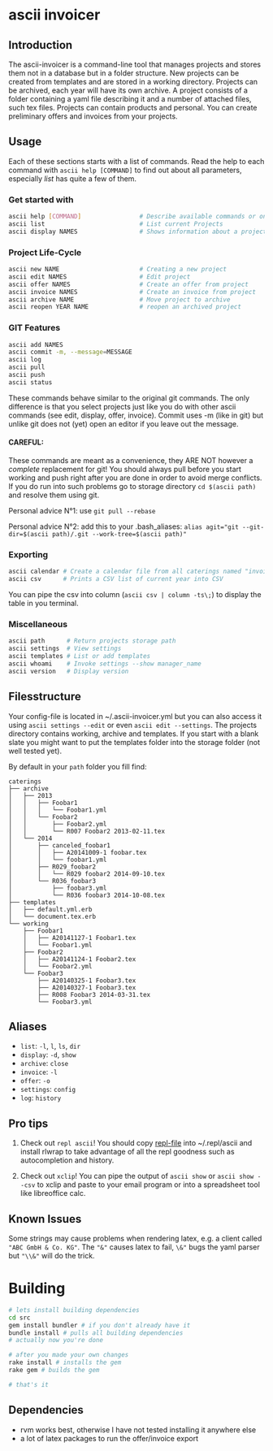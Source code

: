 # ascii invoicer

## Introduction

The ascii-invoicer is a command-line tool that manages projects and stores them not in a database but in a folder structure. New projects can be created from templates and are stored in a working directory. Projects can be archived, each year will have its own archive. A project consists of a folder containing a yaml file describing it and a number of attached files, such tex files. Projects can contain products and personal. You can create preliminary offers and invoices from your projects.

## Usage

Each of these sections starts with a list of commands.
Read the help to each command with `ascii help [COMMAND]` to find out about all parameters, especially *list* has quite a few of them.

### Get started with

```bash
ascii help [COMMAND]                # Describe available commands or one specific command
ascii list                          # List current Projects
ascii display NAMES                 # Shows information about a project in different ways
```

### Project Life-Cycle

```bash
ascii new NAME                      # Creating a new project
ascii edit NAMES                    # Edit project
ascii offer NAMES                   # Create an offer from project
ascii invoice NAMES                 # Create an invoice from project
ascii archive NAME                  # Move project to archive
ascii reopen YEAR NAME              # reopen an archived project
```

### GIT Features

```bash
ascii add NAMES
ascii commit -m, --message=MESSAGE
ascii log
ascii pull
ascii push
ascii status
```

These commands behave similar to the original git commands.
The only difference is that you select projects just like you do with other ascii commands (see edit, display, offer, invoice).
Commit uses -m (like in git) but unlike git does not (yet) open an editor if you leave out the message.

#### CAREFUL:
These commands are meant as a convenience, they ARE NOT however a *complete* replacement for git!
You should always pull before you start working and push right after you are done in order to avoid merge conflicts.
If you do run into such problems go to storage directory `cd $(ascii path)` and resolve them using git.

Personal advice N°1: use `git pull --rebase`

Personal advice N°2: add this to your .bash_aliases:
`alias agit="git --git-dir=$(ascii path)/.git --work-tree=$(ascii path)"`

### Exporting

```bash
ascii calendar # Create a calendar file from all caterings named "invoicer.ics"
ascii csv      # Prints a CSV list of current year into CSV
```
You can pipe the csv into column (`ascii csv | column -ts\;`) to display the table in you terminal.

### Miscellaneous 

```bash
ascii path      # Return projects storage path
ascii settings  # View settings
ascii templates # List or add templates
ascii whoami    # Invoke settings --show manager_name
ascii version   # Display version
```

## Filesstructure

Your config-file is located in ~/.ascii-invoicer.yml but you can also access it using `ascii settings --edit` or even `ascii edit --settings`.
The projects directory contains working, archive and templates. If you start with a blank slate you might want to put the templates folder into the storage folder (not well tested yet).

By default in your `path` folder you fill find:

```
caterings
├── archive
│   ├── 2013
│   │   ├── Foobar1
│   │   │   └── Foobar1.yml
│   │   └── Foobar2
│   │       ├── Foobar2.yml
│   │       └── R007 Foobar2 2013-02-11.tex
│   └── 2014
│       ├── canceled_foobar1
│       │   ├── A20141009-1 foobar.tex
│       │   └── foobar1.yml
│       ├── R029_foobar2
│       │   └── R029 foobar2 2014-09-10.tex
│       └── R036_foobar3
│           ├── foobar3.yml
│           └── R036 foobar3 2014-10-08.tex
├── templates
│   ├── default.yml.erb
│   └── document.tex.erb
└── working
    ├── Foobar1
    │   ├── A20141127-1 Foobar1.tex
    │   └── Foobar1.yml
    ├── Foobar2
    │   ├── A20141124-1 Foobar2.tex
    │   └── Foobar2.yml
    └── Foobar3
        ├── A20140325-1 Foobar3.tex
        ├── A20140327-1 Foobar3.tex
        ├── R008 Foobar3 2014-03-31.tex
        └── Foobar3.yml
```

## Aliases

* `list`: `-l`, `l`, `ls`, `dir`
* `display`: `-d`, `show`
* `archive`: `close`
* `invoice`: `-l`
* `offer`: `-o`
* `settings`: `config`
* `log`: `history`

## Pro tips

1. Check out `repl ascii`!
You should copy [repl-file](src/repl/ascii) into ~/.repl/ascii and install rlwrap to take advantage of all the repl goodness such as autocompletion and history.

2. Check out `xclip`!
You can pipe the output of `ascii show` or `ascii show --csv` to xclip and paste to your email program or into a spreadsheet tool like libreoffice calc.


## Known Issues

Some strings may cause problems when rendering latex, e.g.
a client called `"ABC GmbH & Co. KG"`.
The `"&"` causes latex to fail, `\&"` bugs the yaml parser but `"\\&"` will do the trick.


# Building

```bash
# lets install building dependencies
cd src
gem install bundler # if you don't already have it
bundle install # pulls all building dependencies
# actually now you're done

# after you made your own changes
rake install # installs the gem
rake gem # builds the gem

# that's it
```

## Dependencies

* rvm works best, otherwise I have not tested installing it anywhere else
* a lot of latex packages to run the offer/invoice export
